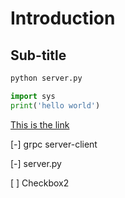 # Introduction

## Sub-title

```bash
python server.py
```

```python
import sys
print('hello world')
```
[This is the link](https://www.youtube.com)

[-] grpc server-client

[-] server.py

[ ] Checkbox2